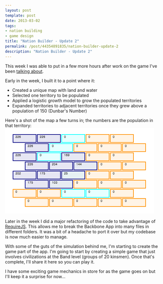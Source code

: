 ```yaml
---
layout: post
template: post
date: 2013-03-02
tags:
- nation building
- game design
title: "Nation Builder - Update 2"
permalink: /post/44354891835/nation-builder-update-2
description: "Nation Builder - Update 2"
---
```

This week I was able to put in a few more hours after work on the game I've been [talking about](http://blog.randylubin.com/post/43971448957/nation-builder-game-update).

Early in the week, I built it to a point where it:

*   Created a unique map with land and water
*   Selected one territory to be populated
*   Applied a logistic growth model to grow the populated territories
*   Expanded territories to adjacent territories once they grew above a population of 150 (Dunbar's Number)

Here's a shot of the map a few turns in; the numbers are the population in that territory:
![](/images/00793f7ebe518d35947504da382ae45dcdf5fe16afc21c16aa8569e9ec8b8a98.png)

Later in the week I did a major refactoring of the code to take advantage of [RequireJS](http://requirejs.org/). This allows me to break the Backbone App into many files in different folders. It was a bit of a headache to port it over but my codebase is now much easier to manage.

With some of the guts of the simulation behind me, I'm starting to create the game part of the app. I'm going to start by creating a simple game that just involves civilizations at the Band level (groups of 20 kinsmen). Once that's complete, I'll share it here so you can play it.

I have some exciting game mechanics in store for as the game goes on but I'll keep it a surprise for now...